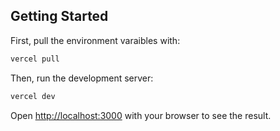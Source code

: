 ## Getting Started

First, pull the environment varaibles with:

```bash
vercel pull
```

Then, run the development server:

```bash
vercel dev
```

Open [http://localhost:3000](http://localhost:3000) with your browser to see the result.
